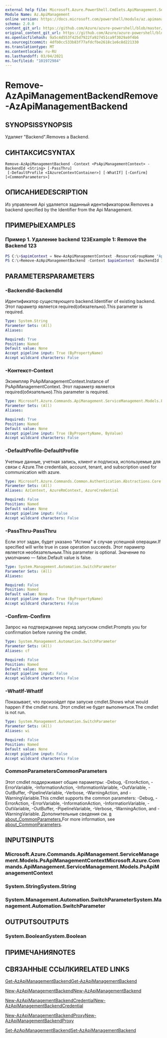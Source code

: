 ```yaml
---
external help file: Microsoft.Azure.PowerShell.Cmdlets.ApiManagement.ServiceManagement.dll-Help.xml
Module Name: Az.ApiManagement
online version: https://docs.microsoft.com/powershell/module/az.apimanagement/remove-azapimanagementbackend
schema: 2.0.0
content_git_url: https://github.com/Azure/azure-powershell/blob/master/src/ApiManagement/ApiManagement/help/Remove-AzApiManagementBackend.md
original_content_git_url: https://github.com/Azure/azure-powershell/blob/master/src/ApiManagement/ApiManagement/help/Remove-AzApiManagementBackend.md
ms.openlocfilehash: 9a5c4d553f425d7922fa927451ca9f3029a9f4b6
ms.sourcegitcommit: 4dfb0cc533b83f77afdcfbe2618c1e6c8d221330
ms.translationtype: MT
ms.contentlocale: ru-RU
ms.lasthandoff: 03/04/2021
ms.locfileid: "101972984"
---
```

# <span data-ttu-id="73f64-101">Remove-AzApiManagementBackend</span><span class="sxs-lookup"><span data-stu-id="73f64-101">Remove-AzApiManagementBackend</span></span>

## <span data-ttu-id="73f64-102">SYNOPSIS</span><span class="sxs-lookup"><span data-stu-id="73f64-102">SYNOPSIS</span></span>
<span data-ttu-id="73f64-103">Удаляет "Backend".</span><span class="sxs-lookup"><span data-stu-id="73f64-103">Removes a Backend.</span></span>

## <span data-ttu-id="73f64-104">СИНТАКСИС</span><span class="sxs-lookup"><span data-stu-id="73f64-104">SYNTAX</span></span>

```
Remove-AzApiManagementBackend -Context <PsApiManagementContext> -BackendId <String> [-PassThru]
 [-DefaultProfile <IAzureContextContainer>] [-WhatIf] [-Confirm] [<CommonParameters>]
```

## <span data-ttu-id="73f64-105">ОПИСАНИЕ</span><span class="sxs-lookup"><span data-stu-id="73f64-105">DESCRIPTION</span></span>
<span data-ttu-id="73f64-106">Из управления Api удаляется заданный идентификатором.</span><span class="sxs-lookup"><span data-stu-id="73f64-106">Removes a backend specified by the Identifier from the Api Management.</span></span>

## <span data-ttu-id="73f64-107">ПРИМЕРЫ</span><span class="sxs-lookup"><span data-stu-id="73f64-107">EXAMPLES</span></span>

### <span data-ttu-id="73f64-108">Пример 1. Удаление backend 123</span><span class="sxs-lookup"><span data-stu-id="73f64-108">Example 1: Remove the Backend 123</span></span>
```powershell
PS C:\>$apimContext = New-AzApiManagementContext -ResourceGroupName "Api-Default-WestUS" -ServiceName "contoso"
PS C:\>Remove-AzApiManagementBackend -Context $apimContext -BackendId 123 -PassThru
```

## <span data-ttu-id="73f64-109">PARAMETERS</span><span class="sxs-lookup"><span data-stu-id="73f64-109">PARAMETERS</span></span>

### <span data-ttu-id="73f64-110">-BackendId</span><span class="sxs-lookup"><span data-stu-id="73f64-110">-BackendId</span></span>
<span data-ttu-id="73f64-111">Идентификатор существующего backend.</span><span class="sxs-lookup"><span data-stu-id="73f64-111">Identifier of existing backend.</span></span>
<span data-ttu-id="73f64-112">Этот параметр является required(обязательно).</span><span class="sxs-lookup"><span data-stu-id="73f64-112">This parameter is required.</span></span>

```yaml
Type: System.String
Parameter Sets: (All)
Aliases:

Required: True
Position: Named
Default value: None
Accept pipeline input: True (ByPropertyName)
Accept wildcard characters: False
```

### <span data-ttu-id="73f64-113">-Контекст</span><span class="sxs-lookup"><span data-stu-id="73f64-113">-Context</span></span>
<span data-ttu-id="73f64-114">Экземпляр PsApiManagementContext.</span><span class="sxs-lookup"><span data-stu-id="73f64-114">Instance of PsApiManagementContext.</span></span>
<span data-ttu-id="73f64-115">Этот параметр является required(обязательно).</span><span class="sxs-lookup"><span data-stu-id="73f64-115">This parameter is required.</span></span>

```yaml
Type: Microsoft.Azure.Commands.ApiManagement.ServiceManagement.Models.PsApiManagementContext
Parameter Sets: (All)
Aliases:

Required: True
Position: Named
Default value: None
Accept pipeline input: True (ByPropertyName, ByValue)
Accept wildcard characters: False
```

### <span data-ttu-id="73f64-116">-DefaultProfile</span><span class="sxs-lookup"><span data-stu-id="73f64-116">-DefaultProfile</span></span>
<span data-ttu-id="73f64-117">Учетные данные, учетная запись, клиент и подписка, используемые для связи с Azure.</span><span class="sxs-lookup"><span data-stu-id="73f64-117">The credentials, account, tenant, and subscription used for communication with azure.</span></span>

```yaml
Type: Microsoft.Azure.Commands.Common.Authentication.Abstractions.Core.IAzureContextContainer
Parameter Sets: (All)
Aliases: AzContext, AzureRmContext, AzureCredential

Required: False
Position: Named
Default value: None
Accept pipeline input: False
Accept wildcard characters: False
```

### <span data-ttu-id="73f64-118">-PassThru</span><span class="sxs-lookup"><span data-stu-id="73f64-118">-PassThru</span></span>
<span data-ttu-id="73f64-119">Если этот задан, будет указано "Истина" в случае успешной операции.</span><span class="sxs-lookup"><span data-stu-id="73f64-119">If specified will write true in case operation succeeds.</span></span>
<span data-ttu-id="73f64-120">Этот параметр является необязательным.</span><span class="sxs-lookup"><span data-stu-id="73f64-120">This parameter is optional.</span></span>
<span data-ttu-id="73f64-121">Значение по умолчанию — false.</span><span class="sxs-lookup"><span data-stu-id="73f64-121">Default value is false.</span></span>

```yaml
Type: System.Management.Automation.SwitchParameter
Parameter Sets: (All)
Aliases:

Required: False
Position: Named
Default value: None
Accept pipeline input: True (ByPropertyName)
Accept wildcard characters: False
```

### <span data-ttu-id="73f64-122">-Confirm</span><span class="sxs-lookup"><span data-stu-id="73f64-122">-Confirm</span></span>
<span data-ttu-id="73f64-123">Запрос на подтверждение перед запуском cmdlet.</span><span class="sxs-lookup"><span data-stu-id="73f64-123">Prompts you for confirmation before running the cmdlet.</span></span>

```yaml
Type: System.Management.Automation.SwitchParameter
Parameter Sets: (All)
Aliases: cf

Required: False
Position: Named
Default value: None
Accept pipeline input: False
Accept wildcard characters: False
```

### <span data-ttu-id="73f64-124">-WhatIf</span><span class="sxs-lookup"><span data-stu-id="73f64-124">-WhatIf</span></span>
<span data-ttu-id="73f64-125">Показывает, что произойдет при запуске cmdlet.</span><span class="sxs-lookup"><span data-stu-id="73f64-125">Shows what would happen if the cmdlet runs.</span></span> <span data-ttu-id="73f64-126">Этот cmdlet не будет выполниться.</span><span class="sxs-lookup"><span data-stu-id="73f64-126">The cmdlet is not run.</span></span>

```yaml
Type: System.Management.Automation.SwitchParameter
Parameter Sets: (All)
Aliases: wi

Required: False
Position: Named
Default value: None
Accept pipeline input: False
Accept wildcard characters: False
```

### <span data-ttu-id="73f64-127">CommonParameters</span><span class="sxs-lookup"><span data-stu-id="73f64-127">CommonParameters</span></span>
<span data-ttu-id="73f64-128">Этот cmdlet поддерживает общие параметры: -Debug, -ErrorAction, -ErrorVariable, -InformationAction, -InformationVariable, -OutVariable, -OutBuffer, -PipelineVariable, -Verbose, -WarningAction, and -WarningVariable.</span><span class="sxs-lookup"><span data-stu-id="73f64-128">This cmdlet supports the common parameters: -Debug, -ErrorAction, -ErrorVariable, -InformationAction, -InformationVariable, -OutVariable, -OutBuffer, -PipelineVariable, -Verbose, -WarningAction, and -WarningVariable.</span></span> <span data-ttu-id="73f64-129">Дополнительные сведения см. [в about_CommonParameters.](http://go.microsoft.com/fwlink/?LinkID=113216)</span><span class="sxs-lookup"><span data-stu-id="73f64-129">For more information, see [about_CommonParameters](http://go.microsoft.com/fwlink/?LinkID=113216).</span></span>

## <span data-ttu-id="73f64-130">INPUTS</span><span class="sxs-lookup"><span data-stu-id="73f64-130">INPUTS</span></span>

### <span data-ttu-id="73f64-131">Microsoft.Azure.Commands.ApiManagement.ServiceManagement.Models.PsApiManagementContext</span><span class="sxs-lookup"><span data-stu-id="73f64-131">Microsoft.Azure.Commands.ApiManagement.ServiceManagement.Models.PsApiManagementContext</span></span>

### <span data-ttu-id="73f64-132">System.String</span><span class="sxs-lookup"><span data-stu-id="73f64-132">System.String</span></span>

### <span data-ttu-id="73f64-133">System.Management.Automation.SwitchParameter</span><span class="sxs-lookup"><span data-stu-id="73f64-133">System.Management.Automation.SwitchParameter</span></span>

## <span data-ttu-id="73f64-134">OUTPUTS</span><span class="sxs-lookup"><span data-stu-id="73f64-134">OUTPUTS</span></span>

### <span data-ttu-id="73f64-135">System.Boolean</span><span class="sxs-lookup"><span data-stu-id="73f64-135">System.Boolean</span></span>

## <span data-ttu-id="73f64-136">ПРИМЕЧАНИЯ</span><span class="sxs-lookup"><span data-stu-id="73f64-136">NOTES</span></span>

## <span data-ttu-id="73f64-137">СВЯЗАННЫЕ ССЫЛКИ</span><span class="sxs-lookup"><span data-stu-id="73f64-137">RELATED LINKS</span></span>

[<span data-ttu-id="73f64-138">Get-AzApiManagementBackend</span><span class="sxs-lookup"><span data-stu-id="73f64-138">Get-AzApiManagementBackend</span></span>](./Get-AzApiManagementBackend.md)

[<span data-ttu-id="73f64-139">New-AzApiManagementBackend</span><span class="sxs-lookup"><span data-stu-id="73f64-139">New-AzApiManagementBackend</span></span>](./New-AzApiManagementBackend.md)

[<span data-ttu-id="73f64-140">New-AzApiManagementBackendCredential</span><span class="sxs-lookup"><span data-stu-id="73f64-140">New-AzApiManagementBackendCredential</span></span>](./New-AzApiManagementBackendCredential.md)

[<span data-ttu-id="73f64-141">New-AzApiManagementBackendProxy</span><span class="sxs-lookup"><span data-stu-id="73f64-141">New-AzApiManagementBackendProxy</span></span>](./New-AzApiManagementBackendProxy.md)

[<span data-ttu-id="73f64-142">Set-AzApiManagementBackend</span><span class="sxs-lookup"><span data-stu-id="73f64-142">Set-AzApiManagementBackend</span></span>](./Set-AzApiManagementBackend.md)
